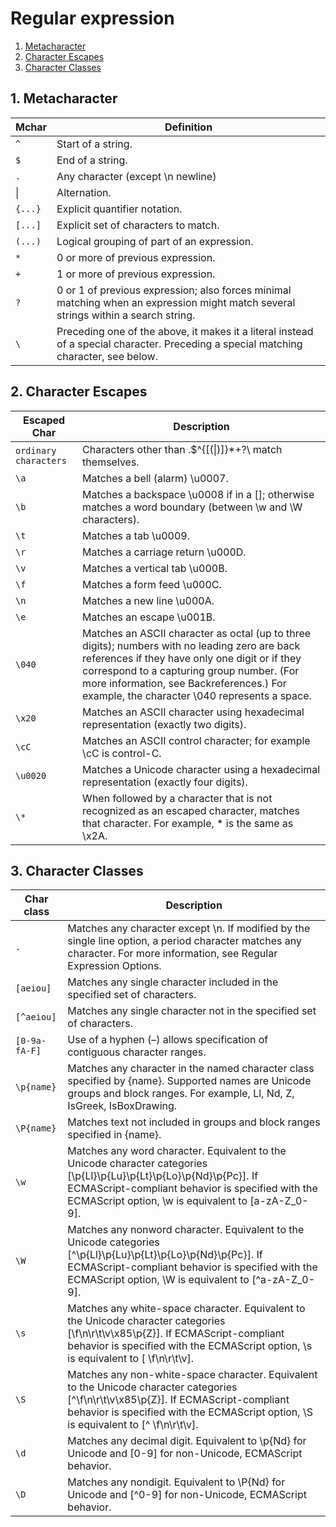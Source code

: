 # Regular expression
1. [Metacharacter](#)
2. [Character Escapes](#)
3. [Character Classes](#)

## 1. Metacharacter
| Mchar | Definition |
| --- | --- |
| `^` |	Start of a string. |
| `$` |	End of a string. |
| `.` |	Any character (except \n newline) |
| &#x7c; | Alternation. |
| `{...}` |	Explicit quantifier notation. |
| `[...]` |	Explicit set of characters to match. |
| `(...)` |	Logical grouping of part of an expression. |
| `*`	| 0 or more of previous expression.
| `+`	| 1 or more of previous expression.
| `?` |	0 or 1 of previous expression; also forces minimal matching when an expression might match several strings within a search string. |
| `\` |	Preceding one of the above, it makes it a literal instead of a special character. Preceding a special matching character, see below. |

## 2. Character Escapes
| Escaped Char | Description |
| --- | --- |
| `ordinary characters` | Characters other than .$^{[(\|)]}*+?\ match themselves. |
| `\a`	| Matches a bell (alarm) \u0007. |
| `\b`	| Matches a backspace \u0008 if in a []; otherwise matches a word boundary  (between \w and \W characters). |
| `\t`	| Matches a tab \u0009. |
| `\r`	| Matches a carriage return \u000D. |
| `\v`	| Matches a vertical tab \u000B. |
| `\f`	| Matches a form feed \u000C. |
| `\n`	| Matches a new line \u000A. |
| `\e`	| Matches an escape \u001B. |
| `\040`	| Matches an ASCII character as octal (up to three digits); numbers with  no leading zero are back references if they have only one digit or if they correspond to a capturing group number. (For more information, see Backreferences.) For example, the character \040 represents a space. |
| `\x20`	| Matches an ASCII character using hexadecimal representation (exactly two digits). |
| `\cC`	| Matches an ASCII control character; for example \cC is control-C. |
| `\u0020`	| Matches a Unicode character using a hexadecimal representation  (exactly four digits). |
| `\*` | When followed by a character that is not recognized as an escaped character, matches that character. For example, \* is the same as \x2A. |

## 3. Character Classes
| Char class | Description |
| --- | --- |
| `.`	| Matches any character except \n. If modified by the single line option, a period character matches any character. For more information, see Regular Expression Options. |
| `[aeiou]`	| Matches any single character included in the specified set of characters. |
| `[^aeiou]`	| Matches any single character not in the specified set of characters.
| `[0-9a-fA-F]` |	Use of a hyphen (–) allows specification of contiguous character ranges. |
| `\p{name}`	| Matches any character in the named character class specified by {name}. Supported names are Unicode groups and block ranges. For example, Ll, Nd, Z, IsGreek, IsBoxDrawing. |
| `\P{name}`	| Matches text not included in groups and block ranges specified in {name}. |
| `\w`	| Matches any word character. Equivalent to the Unicode character categories [\p{Ll}\p{Lu}\p{Lt}\p{Lo}\p{Nd}\p{Pc}]. If ECMAScript-compliant behavior is specified with the ECMAScript option, \w is equivalent to [a-zA-Z_0-9]. |
| `\W`	| Matches any nonword character. Equivalent to the Unicode categories [^\p{Ll}\p{Lu}\p{Lt}\p{Lo}\p{Nd}\p{Pc}]. If ECMAScript-compliant behavior is specified with the ECMAScript option, \W is equivalent to [^a-zA-Z_0-9]. |
| `\s`	| Matches any white-space character. Equivalent to the Unicode character categories [\f\n\r\t\v\x85\p{Z}]. If ECMAScript-compliant behavior is specified with the ECMAScript option, \s is equivalent to [ \f\n\r\t\v]. |
| `\S`	| Matches any non-white-space character. Equivalent to the Unicode character categories [^\f\n\r\t\v\x85\p{Z}]. If ECMAScript-compliant behavior is specified with the ECMAScript option, \S is equivalent to [^ \f\n\r\t\v]. |
| `\d`	| Matches any decimal digit. Equivalent to \p{Nd} for Unicode and [0-9] for non-Unicode, ECMAScript behavior. |
| `\D`	| Matches any nondigit. Equivalent to \P{Nd} for Unicode and [^0-9] for non-Unicode, ECMAScript behavior. |
